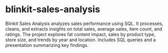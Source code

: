 # blinkit-sales-analysis
Blinkit Sales Analysis analyzes sales performance using SQL. It processes, cleans, and extracts insights on total sales, average sales, item count, and ratings. The project explores fat content impact, sales by product type, store size, and trends by year and location. Includes SQL queries and a presentation summarizing key findings.
